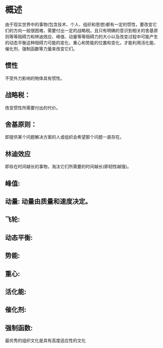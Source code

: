# 概述
由于现实世界中的事物(包含技术、个人、组织和思想)都有一定的惯性，要改变它们的方向一般很困难，需要付出一定的战略税。且只有明确的意识到相关的舍基原则等等阻碍力和林迪效应、峰值、动量等等阻碍力的大小以及改变过程中可能产生的动态平衡这种阻碍力可能的变化、重心和势能的位置和变化，才能利用活化能、催化剂、强制函数等力量来改变它们。

## 惯性
不受外力影响的物体具有惯性。

## 战略税：
改变惯性所需要付出的代价。

## 舍基原则：
即提供某个问题解决方案的人或组织会希望那个问题一直存在。
## 林迪效应
即存在时间越长的事物，淘汰它们所需要的时间越长(即韧性越强)。

## 峰值: 
## 动量: 动量由质量和速度决定。
## 飞轮:

## 动态平衡:
## 势能:
## 重心:

## 活化能:
## 催化剂:
## 强制函数:



最优秀的组织文化是具有高度适应性的文化

